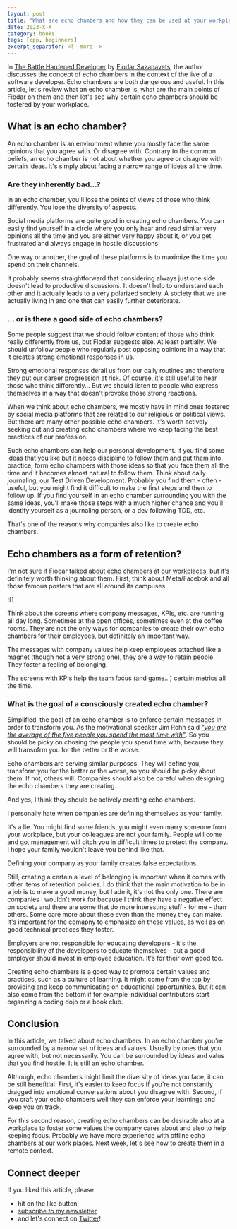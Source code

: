 ```yaml
---
layout: post
title: "What are echo chambers and how they can be used at your workplace?"
date: 2023-X-X
category: books
tags: [cpp, beginners]
excerpt_separator: <!--more-->
---
```

In [The Battle Hardened Developer]() by [Fiodar Sazanavets](), the author discusses the concept of echo chambers in the context of the live of a software developer. Echo chambers are both dangerous and useful. In this article, let's review what an echo chamber is, what are the main points of Fiodar on them and then let's see why certain echo chambers should be fostered by your workplace.

## What is an echo chamber?

An echo chamber is an environment where you mostly face the same opinions that you agree with. Or disagree with. Contrary to the common beliefs, an echo chamber is not about whether you agree or disagree with certain ideas. It's simply about facing a narrow range of ideas all the time.

### Are they inherently bad...?

In an echo chamber, you'll lose the points of views of those who think differently. You lose the diversity of aspects.

Social media platforms are quite good in creating echo chambers. You can easily find yourself in a circle where you only hear and read similar very opinions all the time and you are either very happy about it, or you get frustrated and always engage in hostile discussions.

One way or another, the goal of these platforms is to maximize the time you spend on their channels.

It probably seems straightforward that considering always just one side doesn't lead to productive discussions. It doesn't help to understand each other and it actually leads to a very polarized society. A society that we are actually living in and one that can easily further deteriorate.

### ... or is there a good side of echo chambers?

Some people suggest that we should follow content of those who think really differently from us, but Fiodar suggests else. At least partially. We should unfollow people who regularly post opposing opinions in a way that it creates strong emotional responses in us.

Strong emotional responses derail us from our daily routines and therefore they put our career progression at risk. Of course, it's still useful to hear those who think differently... But we should listen to people who express themselves in a way that doesn't provoke those strong reactions.

When we think about echo chambers, we mostly have in mind ones fostered by social media platforms that are related to our religious or political views. But there are many other possible echo chambers. It's worth actively seeking out and creating echo chambers where we keep facing the best practices of our profession.

Such echo chambers can help our personal development. If you find some ideas that you like but it needs discipline to follow them and put them into practice, form echo chambers with those ideas so that you face them all the time and it becomes almost natural to follow them. Think about daily journaling, our Test Driven Development. Probably you find them - often - useful, but you might find it difficult to make the first steps and then to follow up. If you find yourself in an echo chamber surrounding you with the same ideas, you'll make those steps with a much higher chance and you'll identify yourself as a journaling person, or a dev following TDD, etc.

That's one of the reasons why companies also like to create echo chambers.

## Echo chambers as a form of retention? 

I'm not sure if [Fiodar talked about echo chambers at our workplaces](), but it's definitely worth thinking about them. First, think about Meta/Facebok and all those famous posters that are all around its campuses.

![]

Think about the screens where company messages, KPIs, etc. are running all day long. Sometimes at the open offices, sometimes even at the coffee rooms. They are not the only ways for companies to create their own echo chambers for their employees, but definitely an important way.

The messages with company values help keep employees attached like a magnet (though not a very strong one), they are a way to retain people. They foster a feeling of belonging.

The screens with KPIs help the team focus (and game...) certain metrics all the time.

### What is the goal of a consciously created echo chamber?

Simplified, the goal of an echo chamber is to enforce certain messages in order to transform you. As the motivational speaker Jim Rohn said [*"you are the average of the five people you spend the most time with"*](https://www.developgoodhabits.com/five-people/). So you should be picky on chosing the people you spend time with, because they will transofrm you for the better or the worse.

Echo chambers are serving similar purposes. They will define you, transform you for the better or the worse, so you should be picky about them. If not, others will. Companies should also be careful when designing the echo chambers they are creating.

And yes, I think they should be actively creating echo chambers.

I personally hate when companies are defining themselves as your family. 

It's a lie. You might find some friends, you might even marry someone from your workplace, but your colleagues are not your family. People will come and go, management will ditch you in difficult times to protect the company. I hope your family wouldn't leave you behind like that.

Defining your company as your family creates false expectations.

Still, creating a certain a level of belonging is important when it comes with other items of retention policies. I do think that the main motivation to be in a job is to make a good money, but I admit, it's not the only one. There are companies I wouldn't work for because I think they have a negative effect on society and there are some that do more interesting stuff - for me - than others. Some care more about these even than the money they can make. It's important for the comapny to emphasize on these values, as well as on good technical practices they foster.

Employers are not responsible for educating developers - it's the responsibility of the developers to educate themselves - but a good employer should invest in employee education. It's for their own good too.

Creating echo chambers is a good way to promote certain values and practices, such as a culture of learning. It might come from the top by providing and keep communicating on educational opportunities. But it can also come from the bottom if for example individual contributors start organzing a coding dojo or a book club.

## Conclusion

In this article, we talked about echo chambers. In an echo chamber you're surrounded by a narrow set of ideas and values. Usually by ones that you agree with, but not necessarily. You can be surrounded by ideas and valus that you find hostile. It is still an echo chamber.

Although, echo chambers might limit the diversity of ideas you face, it can be still benefitial. First, it's easier to keep focus if you're not constantly dragged into emotional conversations about you disagree with. Second, if you craft your echo chambers well they can enforce your learnings and keep you on track.

For this second reason, creating echo chambers can be desirable also at a workplace to foster some values the company cares about and also to help keeping focus. Probably we have more experience with offline echo chambers at our work places. Next week, let's see how to create them in a remote context.

## Connect deeper

If you liked this article, please 
- hit on the like button,  
- [subscribe to my newsletter](http://eepurl.com/gvcv1j) 
- and let's connect on [Twitter](https://twitter.com/SandorDargo)!

